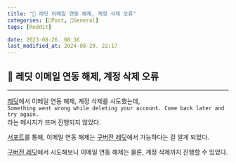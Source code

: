 ```yaml
---
title: "🥑 레딧 이메일 연동 해제, 계정 삭제 오류"
categories: [📀Post, 🥑General]
tags: [Reddit]

date: 2023-08-26. 08:36
last_modified_at: 2024-08-29. 22:17
---
```


## 📀 레딧 이메일 연동 해제, 계정 삭제 오류

---

[레딧](https://www.reddit.com/)에서 이메일 연동 해제, 계정 삭제를 시도했는데,  
`Something went wrong while deleting your account. Come back later and try again.`  
라는 메시지가 뜨며 진행되지 않았다.  

[서포트](https://support.reddithelp.com/hc/en-us/articles/360043482951-How-do-I-remove-my-email-address-from-my-account-)를 통해, 이메일 연동 해제는 [구버전 레딧](https://old.reddit.com/)에서 가능하다는 걸 알게 되었다.  

[구버전 레딧](https://old.reddit.com/)에서 시도해보니 이메일 연동 해제는 물론, 계정 삭제까지 진행할 수 있었다.  
